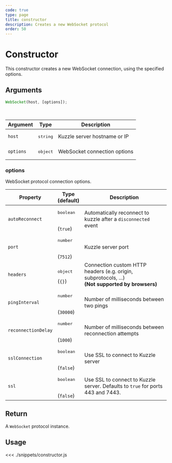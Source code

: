 ```yaml
---
code: true
type: page
title: constructor
description: Creates a new WebSocket protocol
order: 50
---
```


# Constructor

This constructor creates a new WebSocket connection, using the specified options.

## Arguments

```js
WebSocket(host, [options]);
```

<br/>

| Argument  | Type              | Description                  |
| --------- | ----------------- | ---------------------------- |
| `host`    | <pre>string</pre> | Kuzzle server hostname or IP |
| `options` | <pre>object</pre> | WebSocket connection options |

### options

WebSocket protocol connection options.

| Property            | Type<br/>(default)               | Description                                                                                  |
| ------------------- | -------------------------------- | -------------------------------------------------------------------------------------------- |
| `autoReconnect`     | <pre>boolean</pre><br/>(`true`)  | Automatically reconnect to kuzzle after a `disconnected` event                               |
| `port`              | <pre>number</pre><br/>(`7512`)   | Kuzzle server port                                                                           |
| `headers`           | <pre>object</pre>(`{}`)          | Connection custom HTTP headers (e.g. origin, subprotocols, ...)<br/>**(Not supported by browsers)** |
| `pingInterval` | <pre>number</pre><br/>(`30000`)   | Number of milliseconds between two pings                                         |
| `reconnectionDelay` | <pre>number</pre><br/>(`1000`)   | Number of milliseconds between reconnection attempts                                         |
| `sslConnection`     | <pre>boolean</pre><br/>(`false`) | Use SSL to connect to Kuzzle server   <DeprecatedBadge version="7.4.0"/>   |
| `ssl`     | <pre>boolean</pre><br/>(`false`) | Use SSL to connect to Kuzzle server. Defaults to `true` for ports 443 and 7443.   |

## Return

A `WebSocket` protocol instance.

## Usage

<<< ./snippets/constructor.js
